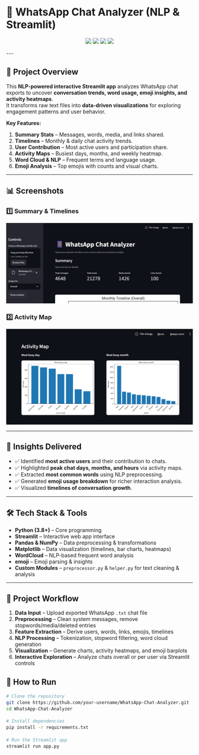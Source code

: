 # 💬 WhatsApp Chat Analyzer (NLP & Streamlit)  

<p align="center">
  <a href="https://www.python.org/"><img src="https://img.shields.io/badge/Python-blue"></a>
  <a href="https://en.wikipedia.org/wiki/Natural_language_processing"><img src="https://img.shields.io/badge/NLP-Text%20Analysis-green"></a>
  <a href="https://streamlit.io/"><img src="https://img.shields.io/badge/Streamlit-Web%20App-red"></a>
  <a href="https://matplotlib.org/"><img src="https://img.shields.io/badge/Matplotlib-Visualization-orange"></a>
</p>
---

## 📌 Project Overview  
This **NLP-powered interactive Streamlit app** analyzes WhatsApp chat exports to uncover **conversation trends, word usage, emoji insights, and activity heatmaps**.  
It transforms raw text files into **data-driven visualizations** for exploring engagement patterns and user behavior.  

**Key Features:**  
1. **Summary Stats** – Messages, words, media, and links shared.  
2. **Timelines** – Monthly & daily chat activity trends.  
3. **User Contribution** – Most active users and participation share.  
4. **Activity Maps** – Busiest days, months, and weekly heatmap.  
5. **Word Cloud & NLP** – Frequent terms and language usage.  
6. **Emoji Analysis** – Top emojis with counts and visual charts.  

---

## 📊 Screenshots  

### 1️⃣ Summary & Timelines  
![Summary](Snapshots/summary.png)  

### 2️⃣ Activity Map
![WordCloud](Snapshots/activity_map.png)  

---
## 🔑 Insights Delivered  
- ✅ Identified **most active users** and their contribution to chats.  
- ✅ Highlighted **peak chat days, months, and hours** via activity maps.  
- ✅ Extracted **most common words** using NLP preprocessing.  
- ✅ Generated **emoji usage breakdown** for richer interaction analysis.  
- ✅ Visualized **timelines of conversation growth**.  

---

## 🛠 Tech Stack & Tools  
- **Python (3.8+)** – Core programming  
- **Streamlit** – Interactive web app interface  
- **Pandas & NumPy** – Data preprocessing & transformations  
- **Matplotlib** – Data visualization (timelines, bar charts, heatmaps)  
- **WordCloud** – NLP-based frequent word analysis  
- **emoji** – Emoji parsing & insights  
- **Custom Modules** – `preprocessor.py` & `helper.py` for text cleaning & analysis  

---

## 📂 Project Workflow  
1. **Data Input** – Upload exported WhatsApp `.txt` chat file  
2. **Preprocessing** – Clean system messages, remove stopwords/media/deleted entries  
3. **Feature Extraction** – Derive users, words, links, emojis, timelines  
4. **NLP Processing** – Tokenization, stopword filtering, word cloud generation  
5. **Visualization** – Generate charts, activity heatmaps, and emoji barplots  
6. **Interactive Exploration** – Analyze chats overall or per user via Streamlit controls  

## 🚀 How to Run  
```bash
# Clone the repository
git clone https://github.com/your-username/WhatsApp-Chat-Analyzer.git  
cd WhatsApp-Chat-Analyzer  

# Install dependencies
pip install -r requirements.txt

# Run the Streamlit app
streamlit run app.py  
